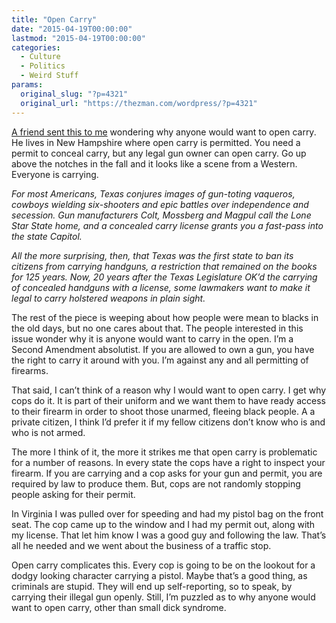 ```yaml
---
title: "Open Carry"
date: "2015-04-19T00:00:00"
lastmod: "2015-04-19T00:00:00"
categories:
  - Culture
  - Politics
  - Weird Stuff
params:
  original_slug: "?p=4321"
  original_url: "https://thezman.com/wordpress/?p=4321"
---
```


<a
href="http://www.houstonchronicle.com/news/politics/texas/article/First-to-ban-open-carry-Texas-could-be-one-of-5974401.php"
rel="noopener" target="_blank">A friend sent this to me</a> wondering
why anyone would want to open carry. He lives in New Hampshire where
open carry is permitted. You need a permit to conceal carry, but any
legal gun owner can open carry. Go up above the notches in the fall and
it looks like a scene from a Western. Everyone is carrying.

*For most Americans, Texas conjures images of gun-toting vaqueros,
cowboys wielding six-shooters and epic battles over independence and
secession. Gun manufacturers Colt, Mossberg and Magpul call the Lone
Star State home, and a concealed carry license grants you a fast-pass
into the state Capitol.*

*All the more surprising, then, that Texas was the first state to ban
its citizens from carrying handguns, a restriction that remained on the
books for 125 years. Now, 20 years after the Texas Legislature OK’d the
carrying of concealed handguns with a license, some lawmakers want to
make it legal to carry holstered weapons in plain sight.*

The rest of the piece is weeping about how people were mean to blacks in
the old days, but no one cares about that. The people interested in this
issue wonder why it is anyone would want to carry in the open. I’m a
Second Amendment absolutist. If you are allowed to own a gun, you have
the right to carry it around with you. I’m against any and all
permitting of firearms.

That said, I can’t think of a reason why I would want to open carry. I
get why cops do it. It is part of their uniform and we want them to have
ready access to their firearm in order to shoot those unarmed, fleeing
black people. A a private citizen, I think I’d prefer it if my fellow
citizens don’t know who is and who is not armed.

The more I think of it, the more it strikes me that open carry is
problematic for a number of reasons. In every state the cops have a
right to inspect your firearm. If you are carrying and a cop asks for
your gun and permit, you are required by law to produce them. But, cops
are not randomly stopping people asking for their permit.

In Virginia I was pulled over for speeding and had my pistol bag on the
front seat. The cop came up to the window and I had my permit out, along
with my license. That let him know I was a good guy and following the
law. That’s all he needed and we went about the business of a traffic
stop.

Open carry complicates this. Every cop is going to be on the lookout for
a dodgy looking character carrying a pistol. Maybe that’s a good thing,
as criminals are stupid. They will end up self-reporting, so to speak,
by carrying their illegal gun openly. Still, I’m puzzled as to why
anyone would want to open carry, other than small dick syndrome.
